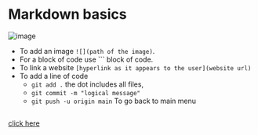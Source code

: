 # Markdown basics  
![image](https://user-images.githubusercontent.com/110126036/181785551-d37b486b-05c1-466a-911b-958e94937574.png)

- To add an image `![](path of the image)`.
- For a block of code use ``` block of code.
- To link a website `[hyperlink as it appears to the user](website url)`
- To add a line of code 
  - `git add .` the dot includes all files, 
  - `git commit -m "logical message"`
  - `git push -u origin main`
To go back to main menu 
##
[click here](https://github.com/SDenn12/beginner_code/blob/main/README.md)
